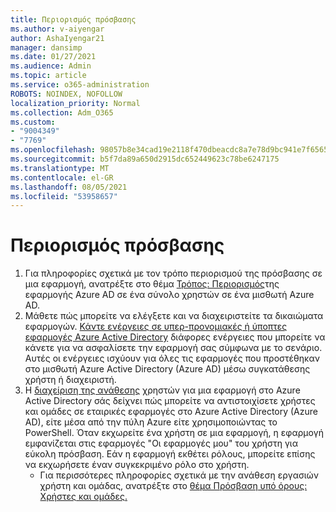 ```yaml
---
title: Περιορισμός πρόσβασης
ms.author: v-aiyengar
author: AshaIyengar21
manager: dansimp
ms.date: 01/27/2021
ms.audience: Admin
ms.topic: article
ms.service: o365-administration
ROBOTS: NOINDEX, NOFOLLOW
localization_priority: Normal
ms.collection: Adm_O365
ms.custom:
- "9004349"
- "7769"
ms.openlocfilehash: 98057b8e34cad19e2118f470dbeacdc8a7e78d9bc941e7f6565743201a541b56
ms.sourcegitcommit: b5f7da89a650d2915dc652449623c78be6247175
ms.translationtype: MT
ms.contentlocale: el-GR
ms.lasthandoff: 08/05/2021
ms.locfileid: "53958657"
---
```

# <a name="restricting-access"></a>Περιορισμός πρόσβασης

1. Για πληροφορίες σχετικά με τον τρόπο περιορισμού της πρόσβασης σε μια εφαρμογή, ανατρέξτε στο θέμα [Τρόπος: Περιορισμός](https://docs.microsoft.com/azure/active-directory/develop/howto-restrict-your-app-to-a-set-of-users)της εφαρμογής Azure AD σε ένα σύνολο χρηστών σε ένα μισθωτή Azure AD.
1. Μάθετε πώς μπορείτε να ελέγξετε και να διαχειριστείτε τα δικαιώματα εφαρμογών. [Κάντε ενέργειες σε υπερ-προνομιακές ή ύποπτες εφαρμογές Azure Active Directory](https://docs.microsoft.com/azure/active-directory/manage-apps/manage-application-permissions#control-access-to-an-application) διάφορες ενέργειες που μπορείτε να κάνετε για να ασφαλίσετε την εφαρμογή σας σύμφωνα με το σενάριο. Αυτές οι ενέργειες ισχύουν για όλες τις εφαρμογές που προστέθηκαν στο μισθωτή Azure Active Directory (Azure AD) μέσω συγκατάθεσης χρήστη ή διαχειριστή.
1. Η [διαχείριση της ανάθεσης](https://docs.microsoft.com/azure/active-directory/manage-apps/assign-user-or-group-access-portal#configure-an-application-to-require-user-assignment) χρηστών για μια εφαρμογή στο Azure Active Directory σάς δείχνει πώς μπορείτε να αντιστοιχίσετε χρήστες και ομάδες σε εταιρικές εφαρμογές στο Azure Active Directory (Azure AD), είτε μέσα από την πύλη Azure είτε χρησιμοποιώντας το PowerShell. Όταν εκχωρείτε ένα χρήστη σε μια εφαρμογή, η εφαρμογή εμφανίζεται στις εφαρμογές "Οι εφαρμογές μου" του χρήστη για εύκολη πρόσβαση. Εάν η εφαρμογή εκθέτει ρόλους, μπορείτε επίσης να εκχωρήσετε έναν συγκεκριμένο ρόλο στο χρήστη.
    - Για περισσότερες πληροφορίες σχετικά με την ανάθεση εργασιών χρήστη και ομάδας, ανατρέξτε στο [θέμα Πρόσβαση υπό όρους: Χρήστες και ομάδες.](https://docs.microsoft.com/azure/active-directory/conditional-access/concept-conditional-access-users-groups)
